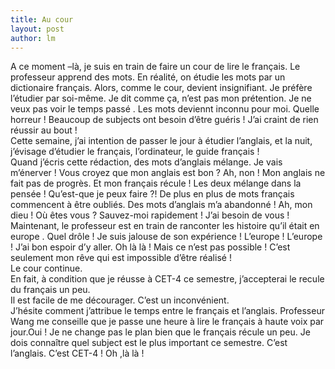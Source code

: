 ```yaml
---
title: Au cour 
layout: post
author: lm
---
```

<p>  A ce moment –là, je suis en train de faire un cour de lire le français. Le professeur apprend des mots. En réalité, on étudie les mots par un dictionaire français. Alors, comme le cour, devient insignifiant. Je préfère l’étudier par soi-même. Je dit comme ça, n’est pas mon prétention. Je ne veux pas voir le temps passé . Les mots deviennt inconnu pour moi. Quelle horreur ! Beaucoup de subjects ont besoin d’être guéris !  J’ai craint de rien réussir au bout !<br />
  Cette semaine, j’ai intention de passer le jour à étudier l’anglais, et la nuit, j’évisage d’étudier le français, l’ordinateur, le guide français !<br />
  Quand j’écris cette rédaction, des mots d’anglais mélange. Je vais m’énerver ! Vous croyez que mon anglais est bon ? Ah, non ! Mon anglais ne fait pas de progrès. Et mon français récule ! Les deux mélange dans la pensée ! Qu’est-que je peux faire ?! De plus en plus de mots français commencent à être oubliés. Des mots d’anglais m’a abandonné ! Ah, mon dieu ! Où êtes vous ? Sauvez-moi rapidement ! J’ai besoin de vous !<br />
  Maintenant, le professeur est en train de ranconter les histoire qu’il était en europe . Quel drôle ! Je suis jalouse de son expérience ! L’europe ! L’europe ! J’ai bon espoir d’y aller. Oh là là ! Mais ce n’est pas possible ! C’est seulement mon rêve qui est impossible d’être réalisé !<br />
  Le cour continue.<br />
  En fait, à condition que je réusse à CET-4 ce semestre, j’accepterai le recule du français un peu.<br />
  Il est facile de me décourager. C’est un inconvénient.<br />
  J’hésite comment j’attribue le temps entre le français et l’anglais. Professeur Wang me conseille que je passe une heure à lire le français à haute voix par jour.Oui ! Je ne change pas le plan bien que le français récule un peu. Je dois connaître quel subject est le plus important ce semestre. C’est l’anglais. C’est CET-4 ! Oh ,là là !</p>
